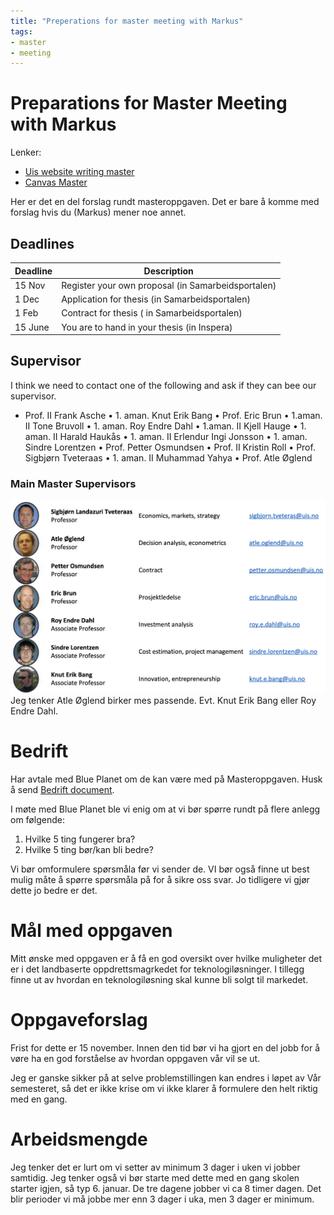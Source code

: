 ```yaml
---
title: "Preperations for master meeting with Markus"
tags:
- master
- meeting
---
```

# Preparations for Master Meeting with Markus
Lenker:
- [Uis website writing master](https://www.uis.no/nb/ingenior-og-sivilingenior/oppgaveskriving-ved-det-teknisk-naturvitenskapelige-fakultet#/)
- [Canvas Master](https://stavanger.instructure.com/courses/10944)

Her er det en del forslag rundt masteroppgaven. Det er bare å komme med forslag hvis du (Markus) mener noe annet.

## Deadlines
| Deadline | Description                                        |
| -------- | -------------------------------------------------- |
| 15 Nov   | Register your own proposal (in Samarbeidsportalen) |
| 1 Dec    | Application for thesis (in Samarbeidsportalen)     |
| 1 Feb    | Contract for thesis ( in Samarbeidsportalen)       |
| 15 June  | You are to hand in your thesis (in Inspera)                                                   |

## Supervisor
I think we need to contact one of the following and ask if they can bee our supervisor.
- Prof. II Frank Asche
• 1. aman. Knut Erik Bang
• Prof. Eric Brun
• 1.aman. II Tone Bruvoll
• 1. aman. Roy Endre Dahl
• 1.aman. II Kjell Hauge
• 1. aman. II Harald Haukås
• 1. aman. II Erlendur Ingi Jonsson
• 1. aman. Sindre Lorentzen
• Prof. Petter Osmundsen
• Prof. II Kristin Roll
• Prof. Sigbjørn Tveteraas
• 1. aman. II Muhammad Yahya
• Prof. Atle Øglend

### Main Master Supervisors
![](attachments/Pasted%20image%2020220905095839.png)
Jeg tenker Atle Øglend birker mes passende. Evt. Knut Erik Bang eller Roy Endre Dahl.

# Bedrift
Har avtale med Blue Planet om de kan være med på Masteroppgaven.
Husk å send [Bedrift document](https://www.uis.no/sites/default/files/2021-12/Til%20bedrifter%20om%20bachelor-%20og%20masteroppg%C3%A5va_0.pdf).

I møte med Blue Planet ble vi enig om at vi bør spørre rundt på flere anlegg om følgende:
1. Hvilke 5 ting fungerer bra?
2. Hvilke 5 ting bør/kan bli bedre?

Vi bør omformulere spørsmåla før vi sender de. VI bør også finne ut best mulig måte å spørre spørsmåla på for å sikre oss svar. Jo tidligere vi gjør dette jo bedre er det.


# Mål med oppgaven
Mitt ønske med oppgaven er å få en god oversikt over hvilke muligheter det er i det landbaserte oppdrettsmagrkedet for teknologiløsninger. I tillegg finne ut av hvordan en teknologiløsning skal kunne bli solgt til markedet.


# Oppgaveforslag
Frist for dette er 15 november. Innen den tid bør vi ha gjort en del jobb for å vøre ha en god forståelse av hvordan oppgaven vår vil se ut.

Jeg er ganske sikker på at selve problemstillingen kan endres i løpet av Vår semesteret, så det er ikke krise om vi ikke klarer å formulere den helt riktig med en gang.

# Arbeidsmengde
Jeg tenker det er lurt om vi setter av minimum 3 dager i uken vi jobber samtidig. Jeg tenker også vi bør starte med dette med en gang skolen starter igjen, så typ 6. januar. De tre dagene jobber vi ca 8 timer dagen. Det blir perioder vi må jobbe mer enn 3 dager i uka, men 3 dager er minimum. 



